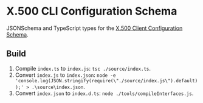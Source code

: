 # X.500 CLI Configuration Schema

JSONSchema and TypeScript types for the
[X.500 Client Configuration Schema](https://wildboar-software.github.io/directory/docs/client-config).

## Build

1. Compile `index.ts` to `index.js`: `tsc ./source/index.ts`.
2. Convert `index.js` to `index.json`: `node -e 'console.log(JSON.stringify(require(\"./source/index.js\").default));' > .\source\index.json`.
3. Convert `index.json` to `index.d.ts`: `node ./tools/compileInterfaces.js`.
